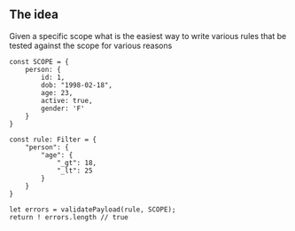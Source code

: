 ## The idea

Given a specific scope what is the easiest way to write various rules that be tested against the scope for various reasons

```
const SCOPE = {
    person: {
        id: 1,
        dob: "1998-02-18",
        age: 23,
        active: true,
        gender: 'F'
    }
}

const rule: Filter = {
    "person": {
        "age": {
            "_gt": 18,
            "_lt": 25
        }
    }
} 

let errors = validatePayload(rule, SCOPE);
return ! errors.length // true
```